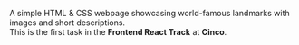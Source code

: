 A simple HTML & CSS webpage showcasing world-famous landmarks with images and short descriptions.  
This is the first task in the **Frontend React Track** at **Cinco**.
